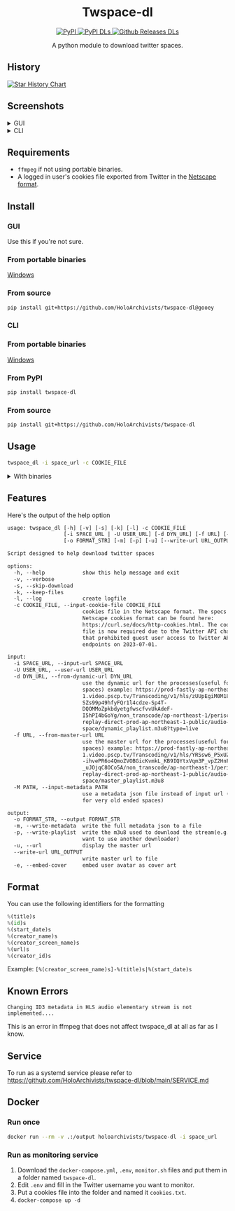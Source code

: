 <!-- markdownlint-disable MD033 MD041 -->

<div align="center">
  <h1 id="twspace-dl">Twspace-dl</h1>
  <p>
    <a href="https://pypi.org/project/twspace-dl/">
      <img src="https://img.shields.io/pypi/v/twspace-dl?style=for-the-badge" alt="PyPI">
    </a>
    <a href="https://pypi.org/project/twspace-dl/">
      <img src="https://img.shields.io/pypi/dm/twspace-dl?label=DOWNLOADS%20%28PYPI%29&amp;style=for-the-badge" alt="PyPI DLs">
    </a>
    <a href="https://github.com/HoloArchivists/twspace-dl/releases">
      <img src="https://img.shields.io/github/downloads/HoloArchivists/twspace-dl/total?label=DOWNLOADS%20%28GITHUB%29&amp;style=for-the-badge" alt="Github Releases DLs">
    </a>
  </p>
  <p>A python module to download twitter spaces.</p>
</div>

## History
[![Star History Chart](https://api.star-history.com/svg?repos=bytebase/star-history&type=Date)](https://star-history.com/#bytebase/star-history&Date)

## Screenshots

<details>
<summary>GUI</summary>

![general tab](https://user-images.githubusercontent.com/77058942/172580094-3663f86d-3ee2-48d0-9313-f4ed71f048aa.png)
![input tab](https://user-images.githubusercontent.com/77058942/172580476-bb34dce0-08b0-41f6-852b-b68d32532add.png)
![running tab](https://user-images.githubusercontent.com/77058942/172580589-fd6b05bd-f081-4c7a-ab05-0640abda00ce.png)
![success pop up](https://user-images.githubusercontent.com/77058942/172580861-18b3ac9f-88d2-44cf-8b5d-135990a78f77.png)

</details>

<details>
<summary>CLI</summary>

![help](https://user-images.githubusercontent.com/77058942/172581224-9b465f78-4894-456f-9b85-5b76ee9bbfca.png)
![running](https://user-images.githubusercontent.com/77058942/172581500-174834c5-6883-44f9-a0a7-610dbb2103e5.png)

</details>


## Requirements

- `ffmpeg` if not using portable binaries.
- A logged in user's cookies file exported from Twitter in the [Netscape format](https://curl.se/docs/http-cookies.html).

## Install

### GUI

Use this if you're not sure.

### From portable binaries

[Windows](https://github.com/HoloArchivists/twspace-dl/releases/latest/download/twspace-dl-GUI.exe)

### From source

```bash
pip install git+https://github.com/HoloArchivists/twspace-dl@gooey
```

### CLI

### From portable binaries

[Windows](https://github.com/HoloArchivists/twspace-dl/releases/latest/download/twspace-dl-CLI.exe)

### From PyPI

```bash
pip install twspace-dl
```

### From source

```bash
pip install git+https://github.com/HoloArchivists/twspace-dl
```

## Usage

```bash
twspace_dl -i space_url -c COOKIE_FILE
```

<details>
<summary>With binaries</summary>

### Windows

```powershell
.\twspace_dl.exe -i space_url -c COOKIE_FILE
```

</details>

## Features

Here's the output of the help option

```txt
usage: twspace_dl [-h] [-v] [-s] [-k] [-l] -c COOKIE_FILE
                  [-i SPACE_URL | -U USER_URL] [-d DYN_URL] [-f URL] [-M PATH]
                  [-o FORMAT_STR] [-m] [-p] [-u] [--write-url URL_OUTPUT] [-e]

Script designed to help download twitter spaces

options:
  -h, --help            show this help message and exit
  -v, --verbose
  -s, --skip-download
  -k, --keep-files
  -l, --log             create logfile
  -c COOKIE_FILE, --input-cookie-file COOKIE_FILE
                        cookies file in the Netscape format. The specs of the
                        Netscape cookies format can be found here:
                        https://curl.se/docs/http-cookies.html. The cookies
                        file is now required due to the Twitter API change
                        that prohibited guest user access to Twitter API
                        endpoints on 2023-07-01.

input:
  -i SPACE_URL, --input-url SPACE_URL
  -U USER_URL, --user-url USER_URL
  -d DYN_URL, --from-dynamic-url DYN_URL
                        use the dynamic url for the processes(useful for ended
                        spaces) example: https://prod-fastly-ap-northeast-
                        1.video.pscp.tv/Transcoding/v1/hls/zUUpEgiM0M18jCGxo2e
                        SZs99p49hfyFQr1l4cdze-Sp4T-
                        DQOMMoZpkbdyetgfwscfvvUkAdeF-
                        I5hPI4bGoYg/non_transcode/ap-northeast-1/periscope-
                        replay-direct-prod-ap-northeast-1-public/audio-
                        space/dynamic_playlist.m3u8?type=live
  -f URL, --from-master-url URL
                        use the master url for the processes(useful for ended
                        spaces) example: https://prod-fastly-ap-northeast-
                        1.video.pscp.tv/Transcoding/v1/hls/YRSsw6_P5xUZHMualK5
                        -ihvePR6o4QmoZVOBGicKvmkL_KB9IQYtxVqm3P_vpZ2HnFkoRfar4
                        _uJOjqC8OCo5A/non_transcode/ap-northeast-1/periscope-
                        replay-direct-prod-ap-northeast-1-public/audio-
                        space/master_playlist.m3u8
  -M PATH, --input-metadata PATH
                        use a metadata json file instead of input url (useful
                        for very old ended spaces)

output:
  -o FORMAT_STR, --output FORMAT_STR
  -m, --write-metadata  write the full metadata json to a file
  -p, --write-playlist  write the m3u8 used to download the stream(e.g. if you
                        want to use another downloader)
  -u, --url             display the master url
  --write-url URL_OUTPUT
                        write master url to file
  -e, --embed-cover     embed user avatar as cover art
```

## Format

You can use the following identifiers for the formatting

```python
%(title)s
%(id)s
%(start_date)s
%(creator_name)s
%(creator_screen_name)s
%(url)s
%(creator_id)s
```

Example: `[%(creator_screen_name)s]-%(title)s|%(start_date)s`

## Known Errors

`Changing ID3 metadata in HLS audio elementary stream is not implemented....`

This is an error in ffmpeg that does not affect twspace_dl at all as far as I know.

## Service

To run as a systemd service please refer to https://github.com/HoloArchivists/twspace-dl/blob/main/SERVICE.md

## Docker

### Run once

```bash
docker run --rm -v .:/output holoarchivists/twspace-dl -i space_url
```

### Run as monitoring service

1. Download the `docker-compose.yml`, `.env`, `monitor.sh` files and put them in a folder named `twspace-dl`.
2. Edit `.env` and fill in the Twitter username you want to monitor.
3. Put a cookies file into the folder and named it `cookies.txt`.
4. `docker-compose up -d`
